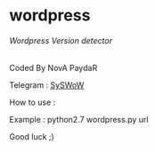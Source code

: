 # wordpress
###### Wordpress Version detector ######

Coded By NovA PaydaR

Telegram : [SySWoW](https://t.me/SySWoW)

How to use :

Example : python2.7 wordpress.py url

Good luck ;)

